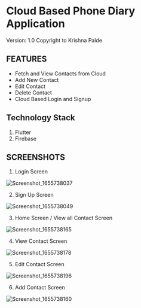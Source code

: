 # Cloud Based Phone Diary Application 

Version: 1.0
Copyright to Krishna Palde

 FEATURES
-----------

- Fetch and View Contacts from Cloud
- Add New Contact
- Edit Contact
- Delete Contact
- Cloud Based Login and Signup

 Technology Stack
--------------------
1. Flutter
2. Firebase


 SCREENSHOTS
---------------

1. Login Screen

![Screenshot_1655738037](https://user-images.githubusercontent.com/81459485/174633505-ed0b6a35-f777-4171-a29e-8ff47625d88b.png)



2. Sign Up Screen

![Screenshot_1655738049](https://user-images.githubusercontent.com/81459485/174633639-f421154d-718d-45d6-ba56-64d2b726c678.png)



3. Home Screen / View all Contact Screen

![Screenshot_1655738165](https://user-images.githubusercontent.com/81459485/174633754-42455e70-03fd-41b7-8b2d-d5129913bdd8.png)


4. View Contact Screen

![Screenshot_1655738178](https://user-images.githubusercontent.com/81459485/174633889-d832a8cf-97df-43f4-b9d3-4df18339f116.png)


5. Edit Contact Screen

![Screenshot_1655738196](https://user-images.githubusercontent.com/81459485/174633958-6f27542a-6dc6-421c-bc9a-ad9c47d986aa.png)

6. Add Contact Screen

![Screenshot_1655738160](https://user-images.githubusercontent.com/81459485/174634035-9057d742-ba32-4fc8-af2f-6084ca7e6170.png)

